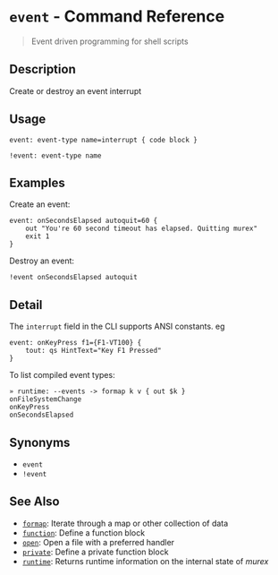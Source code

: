 # `event` - Command Reference

> Event driven programming for shell scripts

## Description

Create or destroy an event interrupt

## Usage

    event: event-type name=interrupt { code block }
    
    !event: event-type name

## Examples

Create an event:

    event: onSecondsElapsed autoquit=60 {
        out "You're 60 second timeout has elapsed. Quitting murex"
        exit 1
    }
    
Destroy an event:

    !event onSecondsElapsed autoquit

## Detail

The `interrupt` field in the CLI supports ANSI constants. eg

    event: onKeyPress f1={F1-VT100} {
        tout: qs HintText="Key F1 Pressed"
    }
    
To list compiled event types:

    » runtime: --events -> formap k v { out $k }
    onFileSystemChange
    onKeyPress
    onSecondsElapsed

## Synonyms

* `event`
* `!event`


## See Also

* [`formap`](../commands/formap.md):
  Iterate through a map or other collection of data
* [`function`](../commands/function.md):
  Define a function block
* [`open`](../commands/open.md):
  Open a file with a preferred handler
* [`private`](../commands/private.md):
  Define a private function block
* [`runtime`](../commands/runtime.md):
  Returns runtime information on the internal state of _murex_